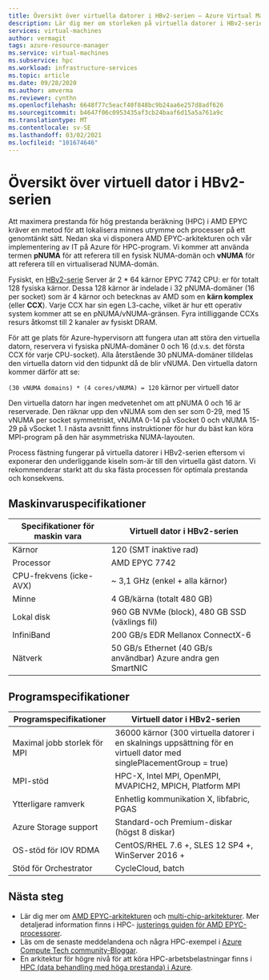 ```yaml
---
title: Översikt över virtuella datorer i HBv2-serien – Azure Virtual Machines | Microsoft Docs
description: Lär dig mer om storleken på virtuella datorer i HBv2-serien i Azure.
services: virtual-machines
author: vermagit
tags: azure-resource-manager
ms.service: virtual-machines
ms.subservice: hpc
ms.workload: infrastructure-services
ms.topic: article
ms.date: 09/28/2020
ms.author: amverma
ms.reviewer: cynthn
ms.openlocfilehash: 6648f77c5eacf40f848bc9b24aa6e257d8adf626
ms.sourcegitcommit: b4647f06c0953435af3cb24baaf6d15a5a761a9c
ms.translationtype: MT
ms.contentlocale: sv-SE
ms.lasthandoff: 03/02/2021
ms.locfileid: "101674646"
---
```

# <a name="hbv2-series-virtual-machine-overview"></a>Översikt över virtuell dator i HBv2-serien 

 
Att maximera prestanda för hög prestanda beräkning (HPC) i AMD EPYC kräver en metod för att lokalisera minnes utrymme och processer på ett genomtänkt sätt. Nedan ska vi disponera AMD EPYC-arkitekturen och vår implementering av IT på Azure för HPC-program. Vi kommer att använda termen **pNUMA** för att referera till en fysisk NUMA-domän och **vNUMA** för att referera till en virtualiserad NUMA-domän. 

Fysiskt, en [HBv2-serie](../../hbv2-series.md) Server är 2 * 64 kärnor EPYC 7742 CPU: er för totalt 128 fysiska kärnor. Dessa 128 kärnor är indelade i 32 pNUMA-domäner (16 per socket) som är 4 kärnor och betecknas av AMD som en **kärn komplex** (eller **CCX**). Varje CCX har sin egen L3-cache, vilket är hur ett operativ system kommer att se en pNUMA/vNUMA-gränsen. Fyra intilliggande CCXs resurs åtkomst till 2 kanaler av fysiskt DRAM. 

För att ge plats för Azure-hypervisorn att fungera utan att störa den virtuella datorn, reservera vi fysiska pNUMA-domäner 0 och 16 (d.v.s. det första CCX för varje CPU-socket). Alla återstående 30 pNUMA-domäner tilldelas den virtuella datorn vid den tidpunkt då de blir vNUMA. Den virtuella datorn kommer därför att se:

`(30 vNUMA domains) * (4 cores/vNUMA) = 120` kärnor per virtuell dator 

Den virtuella datorn har ingen medvetenhet om att pNUMA 0 och 16 är reserverade. Den räknar upp den vNUMA som den ser som 0-29, med 15 vNUMA per socket symmetriskt, vNUMA 0-14 på vSocket 0 och vNUMA 15-29 på vSocket 1. I nästa avsnitt finns instruktioner för hur du bäst kan köra MPI-program på den här asymmetriska NUMA-layouten. 

Process fästning fungerar på virtuella datorer i HBv2-serien eftersom vi exponerar den underliggande kiseln som-är till den virtuella gäst datorn. Vi rekommenderar starkt att du ska fästa processen för optimala prestanda och konsekvens. 


## <a name="hardware-specifications"></a>Maskinvaruspecifikationer 

| Specifikationer för maskin vara          | Virtuell dator i HBv2-serien                   | 
|----------------------------------|----------------------------------|
| Kärnor                            | 120 (SMT inaktive rad)               | 
| Processor                              | AMD EPYC 7742                    | 
| CPU-frekvens (icke-AVX)          | ~ 3,1 GHz (enkel + alla kärnor)    | 
| Minne                           | 4 GB/kärna (totalt 480 GB)         | 
| Lokal disk                       | 960 GB NVMe (block), 480 GB SSD (växlings fil) | 
| InfiniBand                       | 200 GB/s EDR Mellanox ConnectX-6 | 
| Nätverk                          | 50 GB/s Ethernet (40 GB/s användbar) Azure andra gen SmartNIC | 


## <a name="software-specifications"></a>Programspecifikationer 

| Programspecifikationer     | Virtuell dator i HBv2-serien                                            | 
|-----------------------------|-----------------------------------------------------------|
| Maximal jobb storlek för MPI            | 36000 kärnor (300 virtuella datorer i en skalnings uppsättning för en virtuell dator med singlePlacementGroup = true) |
| MPI-stöd                 | HPC-X, Intel MPI, OpenMPI, MVAPICH2, MPICH, Platform MPI  |
| Ytterligare ramverk       | Enhetlig kommunikation X, libfabric, PGAS                  |
| Azure Storage support       | Standard-och Premium-diskar (högst 8 diskar)              |
| OS-stöd för IOV RDMA   | CentOS/RHEL 7.6 +, SLES 12 SP4 +, WinServer 2016 +           |
| Stöd för Orchestrator        | CycleCloud, batch                                         | 


## <a name="next-steps"></a>Nästa steg

- Lär dig mer om [AMD EPYC-arkitekturen](https://bit.ly/2Epv3kC) och [multi-chip-arkitekturer](https://bit.ly/2GpQIMb). Mer detaljerad information finns i HPC- [justerings guiden för AMD EPYC-processorer](https://bit.ly/2T3AWZ9).
- Läs om de senaste meddelandena och några HPC-exempel i [Azure Compute Tech community-Bloggar](https://techcommunity.microsoft.com/t5/azure-compute/bg-p/AzureCompute).
- En arkitektur för högre nivå för att köra HPC-arbetsbelastningar finns i [HPC (data behandling med höga prestanda) i Azure](/azure/architecture/topics/high-performance-computing/).
